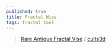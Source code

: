```yaml
---
published: true
title: Fractal Wise
tags: fractal tool
---
```

>  [Rare Antique Fractal Vise](https://www.youtube.com/watch?v=QBeOgGt_oWU) / [cults3d](https://cults3d.com/en/3d-model/tool/fractal-vise)
